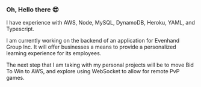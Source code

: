 ### Oh, Hello there 😎

I have experience with AWS, Node, MySQL, DynamoDB, Heroku, YAML, and Typescript.

I am currently working on the backend of an application for Evenhand Group Inc. It will offer businesses a means to provide a personalized learning experience for its employees.

The next step that I am taking with my personal projects will be to move Bid To Win to AWS, and explore using WebSocket to allow for remote PvP games.
